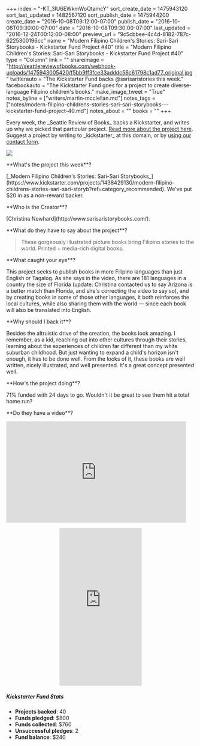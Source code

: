 +++
index = "-KT_3IU6EWkmWoQtamcY"
sort_create_date = 1475943120
sort_last_updated = 1482567120
sort_publish_date = 1475944200
create_date = "2016-10-08T09:12:00-07:00"
publish_date = "2016-10-08T09:30:00-07:00"
date = "2016-10-08T09:30:00-07:00"
last_updated = "2016-12-24T00:12:00-08:00"
preview_url = "9c5cbbee-4c4d-8182-787c-6225300196cc"
name = "Modern Filipino Children's Stories: Sari-Sari Storybooks - Kickstarter Fund Project #40"
title = "Modern Filipino Children's Stories: Sari-Sari Storybooks - Kickstarter Fund Project #40"
type = "Column"
link = ""
shareimage = "http://seattlereviewofbooks.com/webhook-uploads/1475943005420/f5bb9ff3fce33adddc56c61798c1ad77_original.jpg"
twitterauto = "The Kickstarter Fund backs @sarisaristories this week."
facebookauto = "The Kickstarter Fund goes for a project to create diverse-language Filipino children's books."
make_image_tweet = "True"
notes_byline = ["writers/martin-mcclellan.md"]
notes_tags = ["notes/modern-filipino-childrens-stories-sari-sari-storybooks---kickstarter-fund-project-40.md"]
notes_about = ""
books = ""
+++
<p class="intro">Every week, the _Seattle Review of Books_ backs a Kickstarter, and writes up why we picked that particular project. <a href="http://seattlereviewofbooks.com/notes/2016/01/08/announcing-the-seattle-review-of-books-kickstarter-fund/" title="The Seattle Review of Books - Announcing the Seattle Review of Books Kickstarter Fund">Read more about the project here</a>. Suggest a project by writing to _kickstarter_ at this domain, or by <a href="http://seattlereviewofbooks.com/about/" title="The Seattle Review of Books - About the Seattle Review of Books">using our contact form</a>.<p>

<p class="image"><img src="/webhook-uploads/1475943005420/f5bb9ff3fce33adddc56c61798c1ad77_original.jpg"></p>

<p class="noindent">**What's the project this week**?</p>

<p class="noindent">[_Modern Filipino Children's Stories: Sari-Sari Storybooks_](https://www.kickstarter.com/projects/1438429130/modern-filipino-childrens-stories-sari-sari-storyb?ref=category_recommended). We've put $20 in as a non-reward backer.</p>

<p class="noindent">**Who is the Creator**?</p>

<p class="noindent">[Christina Newhard](http://www.sarisaristorybooks.com/).</p>

<p class="noindent">**What do they have to say about the project**?</p>

<p class="noindent"><blockquote>
These gorgeously illustrated picture books bring Filipino stories to the world. Printed + media-rich digital books.
</blockquote></p>

<p class="noindent">**What caught your eye**?</p>

<p class="noindent">
	This project seeks to publish books in more Filipino languages than just English or Tagalog. As she says in the video, there are 181 languages in a country the size of Florida (update: Christina contacted us to say Arizona is a better match than Florida, and she's correcting the video to say so), and by creating books in some of those other languages, it both reinforces the local cultures, while also sharing them with the world — since each book will also be translated into English. 
</p>


<p class="noindent">**Why should I back it**?</p>

<p class="noindent">
	Besides the altruistic drive of the creation, the books look amazing. I remember, as a kid, reaching out into other cultures through their stories, learning about the experiences of children far different than my white suburban childhood. But just wanting to expand a child's horizon isn't enough, it has to be done well. From the looks of it, these books are well written, nicely illustrated, and well presented. It's a great concept presented well. 
	</p>

<p class="noindent">**How's the project doing**?</p>

<p class="noindent">
	71% funded with 24 days to go. Wouldn't it be great to see them hit a total home run?
</p>

<p class="noindent">**Do they have a video**?</p>

<p class="noindent">
<iframe width="480" height="270" src="https://www.kickstarter.com/projects/1438429130/modern-filipino-childrens-stories-sari-sari-storyb/widget/video.html" frameborder="0" scrolling="no"> </iframe>
</p>

<p style="text-align:center;">
<iframe frameborder="0" height="420" scrolling="no" src="https://www.kickstarter.com/projects/1438429130/modern-filipino-childrens-stories-sari-sari-storyb/widget/card.html?v=2" width="220"></iframe>
</p>

<h5>Kickstarter Fund Stats</h5>

* **Projects backed**: 40
* **Funds pledged**: $800
* **Funds collected**: $760
* **Unsuccessful pledges**: 2
* **Fund balance**: $240